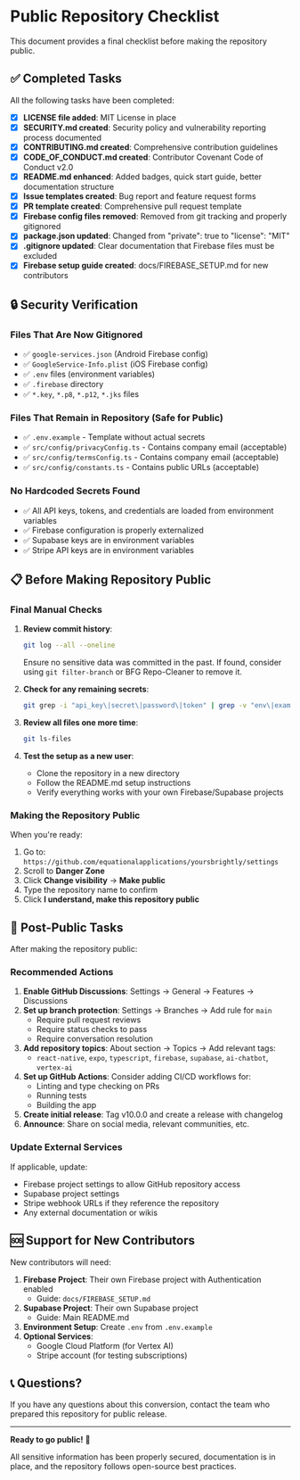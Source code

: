 # Public Repository Checklist

This document provides a final checklist before making the repository public.

## ✅ Completed Tasks

All the following tasks have been completed:

- [x] **LICENSE file added**: MIT License in place
- [x] **SECURITY.md created**: Security policy and vulnerability reporting process documented
- [x] **CONTRIBUTING.md created**: Comprehensive contribution guidelines
- [x] **CODE_OF_CONDUCT.md created**: Contributor Covenant Code of Conduct v2.0
- [x] **README.md enhanced**: Added badges, quick start guide, better documentation structure
- [x] **Issue templates created**: Bug report and feature request forms
- [x] **PR template created**: Comprehensive pull request template
- [x] **Firebase config files removed**: Removed from git tracking and properly gitignored
- [x] **package.json updated**: Changed from "private": true to "license": "MIT"
- [x] **.gitignore updated**: Clear documentation that Firebase files must be excluded
- [x] **Firebase setup guide created**: docs/FIREBASE_SETUP.md for new contributors

## 🔒 Security Verification

### Files That Are Now Gitignored
- ✅ `google-services.json` (Android Firebase config)
- ✅ `GoogleService-Info.plist` (iOS Firebase config)
- ✅ `.env` files (environment variables)
- ✅ `.firebase` directory
- ✅ `*.key`, `*.p8`, `*.p12`, `*.jks` files

### Files That Remain in Repository (Safe for Public)
- ✅ `.env.example` - Template without actual secrets
- ✅ `src/config/privacyConfig.ts` - Contains company email (acceptable)
- ✅ `src/config/termsConfig.ts` - Contains company email (acceptable)
- ✅ `src/config/constants.ts` - Contains public URLs (acceptable)

### No Hardcoded Secrets Found
- ✅ All API keys, tokens, and credentials are loaded from environment variables
- ✅ Firebase configuration is properly externalized
- ✅ Supabase keys are in environment variables
- ✅ Stripe API keys are in environment variables

## 📋 Before Making Repository Public

### Final Manual Checks

1. **Review commit history**: 
   ```bash
   git log --all --oneline
   ```
   Ensure no sensitive data was committed in the past. If found, consider using `git filter-branch` or BFG Repo-Cleaner to remove it.

2. **Check for any remaining secrets**:
   ```bash
   git grep -i "api_key\|secret\|password\|token" | grep -v "env\|example\|TODO"
   ```

3. **Review all files one more time**:
   ```bash
   git ls-files
   ```

4. **Test the setup as a new user**:
   - Clone the repository in a new directory
   - Follow the README.md setup instructions
   - Verify everything works with your own Firebase/Supabase projects

### Making the Repository Public

When you're ready:

1. Go to: `https://github.com/equationalapplications/yoursbrightly/settings`
2. Scroll to **Danger Zone**
3. Click **Change visibility** → **Make public**
4. Type the repository name to confirm
5. Click **I understand, make this repository public**

## 📖 Post-Public Tasks

After making the repository public:

### Recommended Actions

1. **Enable GitHub Discussions**: Settings → General → Features → Discussions
2. **Set up branch protection**: Settings → Branches → Add rule for `main`
   - Require pull request reviews
   - Require status checks to pass
   - Require conversation resolution
3. **Add repository topics**: About section → Topics → Add relevant tags:
   - `react-native`, `expo`, `typescript`, `firebase`, `supabase`, `ai-chatbot`, `vertex-ai`
4. **Set up GitHub Actions**: Consider adding CI/CD workflows for:
   - Linting and type checking on PRs
   - Running tests
   - Building the app
5. **Create initial release**: Tag v10.0.0 and create a release with changelog
6. **Announce**: Share on social media, relevant communities, etc.

### Update External Services

If applicable, update:
- Firebase project settings to allow GitHub repository access
- Supabase project settings
- Stripe webhook URLs if they reference the repository
- Any external documentation or wikis

## 🆘 Support for New Contributors

New contributors will need:

1. **Firebase Project**: Their own Firebase project with Authentication enabled
   - Guide: `docs/FIREBASE_SETUP.md`
2. **Supabase Project**: Their own Supabase project
   - Guide: Main README.md
3. **Environment Setup**: Create `.env` from `.env.example`
4. **Optional Services**: 
   - Google Cloud Platform (for Vertex AI)
   - Stripe account (for testing subscriptions)

## 📞 Questions?

If you have any questions about this conversion, contact the team who prepared this repository for public release.

---

**Ready to go public!** 🚀

All sensitive information has been properly secured, documentation is in place, and the repository follows open-source best practices.
